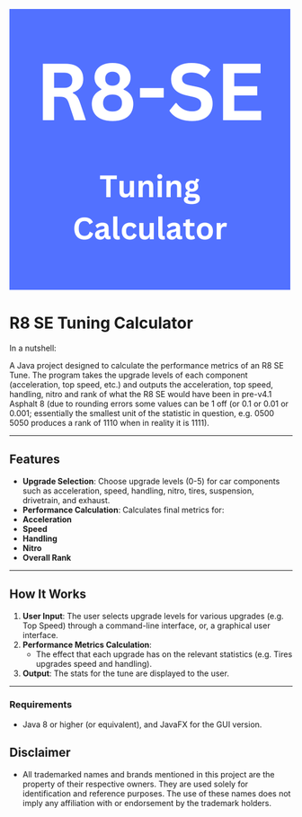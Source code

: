 ![Logo](https://raw.githubusercontent.com/468SiliconWP445/R8-SE-Tuning/refs/heads/main/logo.png)

# **R8 SE Tuning Calculator** 

In a nutshell:

A Java project designed to calculate the performance metrics of an R8 SE Tune. The program takes the upgrade levels of each component (acceleration, top speed, etc.) and outputs the acceleration, top speed, handling, nitro and rank of what the R8 SE would have been in pre-v4.1 Asphalt 8 (due to rounding errors some values can be 1 off (or 0.1 or 0.01 or 0.001; essentially the smallest unit of the statistic in question, e.g. 0500 5050 produces a rank of 1110 when in reality it is 1111).

---

## **Features**
-  **Upgrade Selection**: Choose upgrade levels (0-5) for car components such as acceleration, speed, handling, nitro, tires, suspension, drivetrain, and exhaust.
-  **Performance Calculation**: Calculates final metrics for:
  - **Acceleration**
  - **Speed**
  - **Handling**
  - **Nitro**
  - **Overall Rank**

---

## **How It Works**
1. **User Input**: The user selects upgrade levels for various upgrades (e.g. Top Speed) through a command-line interface, or, a graphical user interface.
2. **Performance Metrics Calculation**: 
   - The effect that each upgrade has on the relevant statistics (e.g. Tires upgrades speed and handling).
3. **Output**: The stats for the tune are displayed to the user.

---

### **Requirements**
- Java 8 or higher (or equivalent), and JavaFX for the GUI version.

## **Disclaimer**
- All trademarked names and brands mentioned in this project are the property of their respective owners. They are used solely for identification and reference purposes. The use of these names does not imply any affiliation with or endorsement by the trademark holders.
